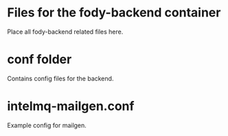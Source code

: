 # Files for the fody-backend container

Place all fody-backend related files here.

# conf folder

Contains config files for the backend.

# intelmq-mailgen.conf

Example config for mailgen.
